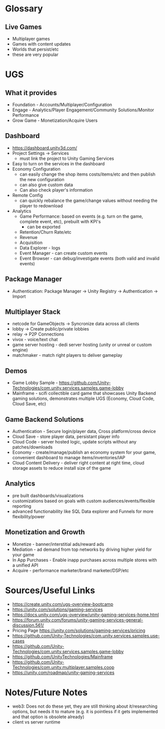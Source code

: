 # Glossary
## Live Games
- Multiplayer games
- Games with content updates
- Worlds that persist/etc
- these are very popular

# UGS
## What it provides
- Foundation - Accounts/Multiplayer/Configuration
- Engage - Analytics/Player Engagement/Community Solutions/Monitor Performance
- Grow Game - Monetization/Acquire Users
## Dashboard
- https://dashboard.unity3d.com/
- Project Settings -> Services
  - must link the project to Unity Gaming Services
- Easy to turn on the services in the dashboard
- Economy Configuration
  - can easily change the shop items costs/items/etc and then publish the new configuration
  - can also give custom data
  - Can also check player's information
- Remote Config
  - can quickly rebalance the game/change values without needing the player to redownload
- Analytics
  - Game Performance: based on events (e.g. turn on the game, complete event, etc), prebuilt with KPI's
    - can be exported
  - Retention/Churn Rate/etc
  - Revenue
  - Acquisition
  - Data Explorer - logs
  - Event Manager - can create custom events
  - Event Browser - can debug/investigate events (both valid and invalid events)
## Package Manager
- Authentication: Package Manager -> Unity Registry -> Authentication -> Import
## Multiplayer Stack
- netcode for GameObjects -> Syncronize data across all clients
- lobby -> Create public/private lobbies
- relay -> P2P Connections
- vivox - voice/text chat
- game server hosting - dedi server hosting (unity or unreal or custom engine)
- matchmaker - match right players to deliver gameplay 
## Demos
- Game Lobby Sample - https://github.com/Unity-Technologies/com.unity.services.samples.game-lobby
- Mainframe - scifi collectible card game that showcases Unity Backend gaming solutions, demonstrates multiple UGS (Economy, Cloud Code, Cloud Save, etc)
## Game Backend Solutions
- Authentication - Secure login/player data, Cross platform/cross device
- Cloud Save - store player data, persistant player info
- Cloud Code - server hosted logic, update scripts without any patches/downloads
- Economy - create/manage/publish an economy system for your game, convenient dashboard to manage items/inventories/IAP
- Cloud Content Delivery - deliver right content at right time, cloud storage assets to reduce install size of the game
## Analytics
- pre built dashboards/visualizations
- customizations based on goals with custom audiences/events/flexible reporting
- advanced functionability like SQL Data explorer and Funnels for more flexibility/power
## Monetization and Growth
- Monetize - banner/interstitial ads/reward ads
- Mediation - ad demand from top networks by driving higher yield for your game
- In App Purchases - Enable inapp purchases across multiple stores with a unified API
- Acquire - performance marketer/brand marketer/DSP/etc

# Sources/Useful Links
- https://create.unity.com/ugs-overview-bootcamp
- https://unity.com/solutions/gaming-services 
- https://docs.unity.com/ugs-overview/unity-gaming-services-home.html
- https://forum.unity.com/forums/unity-gaming-services-general-discussion.561/
- Pricing Page https://unity.com/solutions/gaming-services/pricing 
- https://github.com/Unity-Technologies/com.unity.services.samples.use-cases
- https://github.com/Unity-Technologies/com.unity.services.samples.game-lobby
- https://github.com/UnityTechnologies/Mainframe
- https://github.com/Unity-Technologies/com.unity.multiplayer.samples.coop
- https://unity.com/roadmap/unity-gaming-services

# Notes/Future Notes
- web3: Does not do these yet, they are still thinking about it/researching options, but needs it to mature (e.g. it is pointless if it gets implemented and that option is obsolete already)
- client vs server runtime